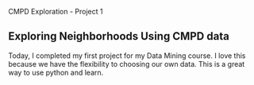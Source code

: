 CMPD Exploration - Project 1
## Exploring Neighborhoods Using CMPD data

Today, I completed my first project for my Data Mining course.  I love this because we have the flexibility to choosing our own data.  This is a great way to use python and learn.
